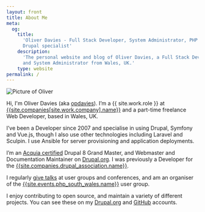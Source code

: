 ```yaml
---
layout: front
title: About Me
meta:
  og:
    title:
      'Oliver Davies - Full Stack Developer, System Administrator, PHP and
      Drupal specialist'
    description:
      'The personal website and blog of Oliver Davies, a Full Stack Developer
      and System Administrator from Wales, UK.'
    type: website
permalink: /
---
```


<div class="mb-4 w-32"><img src="/images/me-precedent.jpg" alt="Picture of Oliver" class="rounded-full border border-gray"/></div>

Hi, I'm Oliver Davies (aka [opdavies](https://www.google.com/#q=opdavies)). I’m
a {{ site.work.role }} at
[{{site.companies[site.work.company].name}}]({{site.companies[site.work.company].url}})
and a part-time freelance Web Developer, based in Wales, UK.

I’ve been a Developer since 2007 and specialise in using Drupal, Symfony and
Vue.js, though I also use other technologies including Laravel and Sculpin. I
use Ansible for server provisioning and application deployments.

I’m an [Acquia certified](https://certification.acquia.com/user/1647756) Drupal
8 Grand Master, and Webmaster and Documentation Maintainer on
[Drupal.org](https://www.drupal.org). I was previously a Developer for the
[{{site.companies.drupal_association.name}}]({{site.companies.drupal_association.url}}).

I regularly [give talks](/talks) at user groups and conferences, and am an
organiser of the
[{{site.events.php_south_wales.name}}]({{site.events.php_south_wales.url}}) user
group.

I enjoy contributing to open source, and maintain a variety of different
projects. You can see these on my [Drupal.org]({{site.drupalorg.url}}) and
[GitHub]({{site.github.url}}) accounts.
